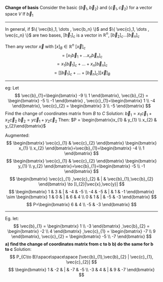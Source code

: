 **Change of basis**
Consider the basic $\{ \vec{b}_{1},\vec{b}_{2} \}$ and $\{ \vec{c}_{1}, \vec{c}_{2} \}$ for a vector space $V$
If $\vec{b}_{1}$

---
In general, if $\{ \vec{b}_1, \dots , \vec{b_n} \}$ and $\{ \vec{c}_1, \dots , \vec{c_n} \}$ are two bases, $[\vec{b}_{1}]_{c}$ is a vector in $\mathbb{R}^n$, $[\vec{b}_{2}]_{c} \dots [\vec{b}_{n}]_{c}$

Then any vector $\vec{x}$ with $[x]_{B} \in \mathbb{R}^n$
$[\vec{x}]_{c}$
$$
=[x_{1}\vec{b}_{1}+\dots x_{n}\vec{b}_{n}]_{c}
$$
$$
=x_{1}[\vec{b}_{1}]_{c}+\dots+x_{n}[\vec{b}_{n}]_{c}
$$
$$
=[[\vec{b}_{1}]_{c}+\dots+[\vec{b}_{n}]_{c}][\vec{x}]_{B}
$$

---
eg:
Let
$$
\vec{b}_{1}=\begin{bmatrix}
-9 \\
1
\end{bmatrix}, \vec{b}_{2} = \begin{bmatrix}
-5 \\
-1
\end{bmatrix}
, \vec{c}_{1}=\begin{bmatrix}
1 \\
-4
\end{bmatrix}, \vec{c}_{2} = \begin{bmatrix}
3 \\
-5
\end{bmatrix}
$$ 
Find the change of coordinates matrix from $B$ to $C$
Solution:
$\vec{b}_{1}=x_{1}\vec{c}_{1}+x_{2}\vec{c}_{2}$
$\vec{b}_{2}=y\vec{c}_{1}+y_{2}\vec{c}_{2}$
Then: $P = \begin{bmatrix}x_{1}  & y_{1} \\ x_{2} & y_{2}\end{bmatrix}$

Augmented:
$$
\begin{bmatrix}
\vec{c}_{1} & \vec{c}_{2}
\end{bmatrix} \begin{bmatrix}
x_{1} \\
x_{2}
\end{bmatrix}=\vec{b}_{1}=\begin{bmatrix}
-4 \\
1
\end{bmatrix}
$$
$$
\begin{bmatrix}
\vec{c}_{1} & \vec{c}_{2}
\end{bmatrix} \begin{bmatrix}
y_{1} \\
y_{2}
\end{bmatrix}=\vec{b}_{1}=\begin{bmatrix}
-5 \\
-1
\end{bmatrix}
$$
$$
\begin{bmatrix}
\vec{c}_{1} ,\vec{c}_{2} & | & \vec{b}_{1},\vec{b}_{2}
\end{bmatrix} \to [I_{2}|\vec{x},\vec{y}]
$$
$$
\begin{bmatrix}
1 & 3 & | & -4 & -5 \\
-4 & -5 & | & 1 & -1
\end{bmatrix}
\sim \begin{bmatrix}
1 & 0 & | & 6 & 4 \\
0 & 1 & | & -5 & -3
\end{bmatrix}
$$
$$
P=\begin{bmatrix}
6 & 4 \\
-5 & -3
\end{bmatrix}
$$

---
Eg.
let:
$$
\vec{b}_{1} = \begin{bmatrix}
1 \\
-3
\end{bmatrix}
,\vec{b}_{2} = \begin{bmatrix}
-2 \\
4
\end{bmatrix}
,\vec{c}_{1} = \begin{bmatrix}
-7 \\
9
\end{bmatrix},
\vec{c}_{2} = \begin{bmatrix}
-5 \\
-7
\end{bmatrix}
$$
**a) find the change of coordinates matrix from c to b**
**b) do the same for b to c**
Solution:
$$
P_{C\to B}\space\space\space [\vec{b}_{1},\vec{b}_{2} | \vec{c}_{1}, \vec{c}_{2}]
$$
$$
\begin{bmatrix}
1 & -2 & | & -7 & -5 \\
-3 & 4 & | & 9 & -7
\end{bmatrix}
$$